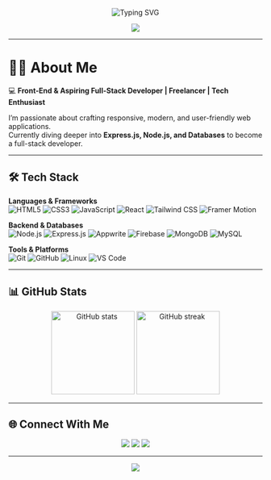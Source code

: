 <!-- Typing SVG -->
<p align="center">
  <img src="https://readme-typing-svg.herokuapp.com?font=Fira+Code&size=24&duration=3000&pause=1000&color=38B2AC&center=true&vCenter=true&width=600&lines=Hi+There!+👋;I'm+Muhammad+Sohaib;Front-End+%26+Full-Stack+Developer;Freelancer+%7C+Tech+Enthusiast;Always+Learning+New+Things" alt="Typing SVG" />
</p>

<!-- Wave Banner -->
<p align="center">
  <img src="https://capsule-render.vercel.app/api?type=waving&color=0:38B2AC,100:4C51BF&height=200&section=header&text=Muhammad%20Sohaib&fontSize=40&fontColor=fff&animation=fadeIn&fontAlignY=35" />
</p>

---

# 👨‍💻 About Me  

💻 **Front-End & Aspiring Full-Stack Developer | Freelancer | Tech Enthusiast**  

I’m passionate about crafting responsive, modern, and user-friendly web applications.  
Currently diving deeper into **Express.js, Node.js, and Databases** to become a full-stack developer.  

---

## 🛠️ Tech Stack  

**Languages & Frameworks**  
![HTML5](https://img.shields.io/badge/HTML5-E34F26?style=for-the-badge&logo=html5&logoColor=fff)
![CSS3](https://img.shields.io/badge/CSS3-1572B6?style=for-the-badge&logo=css3&logoColor=fff)
![JavaScript](https://img.shields.io/badge/JavaScript-F7DF1E?style=for-the-badge&logo=javascript&logoColor=000)
![React](https://img.shields.io/badge/React-61DBFB?style=for-the-badge&logo=react&logoColor=000)
![Tailwind CSS](https://img.shields.io/badge/Tailwind_CSS-38B2AC?style=for-the-badge&logo=tailwind-css&logoColor=fff)
![Framer Motion](https://img.shields.io/badge/Framer_Motion-0055FF?style=for-the-badge&logo=framer&logoColor=fff)

**Backend & Databases**  
![Node.js](https://img.shields.io/badge/Node.js-339933?style=for-the-badge&logo=node.js&logoColor=fff)
![Express.js](https://img.shields.io/badge/Express.js-000000?style=for-the-badge&logo=express&logoColor=fff)
![Appwrite](https://img.shields.io/badge/Appwrite-F02E65?style=for-the-badge&logo=appwrite&logoColor=fff)
![Firebase](https://img.shields.io/badge/Firebase-FFCA28?style=for-the-badge&logo=firebase&logoColor=000)
![MongoDB](https://img.shields.io/badge/MongoDB-47A248?style=for-the-badge&logo=mongodb&logoColor=fff)
![MySQL](https://img.shields.io/badge/MySQL-4479A1?style=for-the-badge&logo=mysql&logoColor=fff)

**Tools & Platforms**  
![Git](https://img.shields.io/badge/Git-F05032?style=for-the-badge&logo=git&logoColor=fff)
![GitHub](https://img.shields.io/badge/GitHub-181717?style=for-the-badge&logo=github&logoColor=fff)
![Linux](https://img.shields.io/badge/Linux-FCC624?style=for-the-badge&logo=linux&logoColor=000)
![VS Code](https://img.shields.io/badge/VS_Code-007ACC?style=for-the-badge&logo=visual-studio-code&logoColor=fff)

---

## 📊 GitHub Stats
<p align="center">
  <img src="https://github-readme-stats.vercel.app/api?username=msohaaib&show_icons=true&theme=tokyonight" alt="GitHub stats" height="165"/>
  <img src="https://github-readme-streak-stats.herokuapp.com/?user=msohaaib&theme=tokyonight" alt="GitHub streak" height="165"/>
</p>

---

## 🌐 Connect With Me  
<p align="center">
  <a href="https://github.com/msohaaib"><img src="https://img.shields.io/badge/GitHub-181717?style=for-the-badge&logo=github&logoColor=fff"/></a>
  <a href="https://www.linkedin.com/in/"><img src="https://img.shields.io/badge/LinkedIn-0077B5?style=for-the-badge&logo=linkedin&logoColor=fff"/></a>
  <a href="mailto:msohaaib@gmail.com"><img src="https://img.shields.io/badge/Gmail-D14836?style=for-the-badge&logo=gmail&logoColor=fff"/></a>
</p>

---

<!-- Footer Wave -->
<p align="center">
  <img src="https://capsule-render.vercel.app/api?type=waving&color=0:4C51BF,100:38B2AC&height=100&section=footer"/>
</p>
